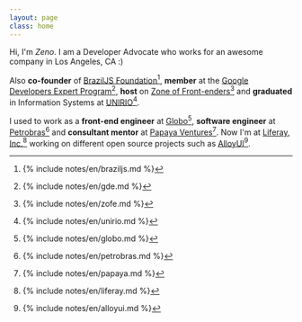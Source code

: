 ```yaml
---
layout: page
class: home
---
```


Hi, I'm *Zeno*. I am a Developer Advocate who works for an awesome company in
Los Angeles, CA :)

Also **co-founder** of <a rel="footnote" href="#fn:1">BrazilJS
Foundation</a>[^1], **member** at the <a rel="footnote" href="#fn:2">Google
Developers Expert Program</a>[^2], **host** on <a rel="footnote"
href="#fn:3">Zone of Front-enders</a>[^3] and **graduated** in Information
Systems at <a rel="footnote" href="#fn:4">UNIRIO</a>[^4].

I used to work as a **front-end engineer** at <a rel="footnote"
href="#fn:5">Globo</a>[^5], **software engineer** at <a rel="footnote"
href="#fn:6">Petrobras</a>[^6] and **consultant mentor** at <a rel="footnote"
href="#fn:7">Papaya Ventures</a>[^7]. Now I'm at <a rel="footnote"
href="#fn:8">Liferay, Inc.</a>[^8] working on different open source projects
such as <a rel="footnote" href="#fn:9">AlloyUI</a>[^9].

[^1]: {% include notes/en/braziljs.md %}
[^2]: {% include notes/en/gde.md %}
[^3]: {% include notes/en/zofe.md %}
[^4]: {% include notes/en/unirio.md %}
[^5]: {% include notes/en/globo.md %}
[^6]: {% include notes/en/petrobras.md %}
[^7]: {% include notes/en/papaya.md %}
[^8]: {% include notes/en/liferay.md %}
[^9]: {% include notes/en/alloyui.md %}
